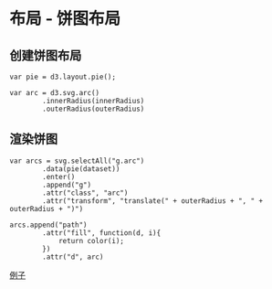 # 布局 - 饼图布局

## 创建饼图布局

    var pie = d3.layout.pie();

    var arc = d3.svg.arc()
            .innerRadius(innerRadius)
            .outerRadius(outerRadius)

## 渲染饼图

    var arcs = svg.selectAll("g.arc")
            .data(pie(dataset))
            .enter()
            .append("g")
            .attr("class", "arc")
            .attr("transform", "translate(" + outerRadius + ", " + outerRadius + ")")

    arcs.append("path")
            .attr("fill", function(d, i){
                return color(i);
            })
            .attr("d", arc)
[例子](example1.html)